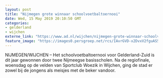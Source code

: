 ```yaml
---
layout: post
title: "Nijmegen grote winnaar schoolvoetbaltoernooi"
date: Wed, 15 May 2019 20:10:50 GMT
categories: 
- gelderland 
- wijchen 
externe_link: "https://www.ad.nl/wijchen/nijmegen-grote-winnaar-schoolvoetbaltoernooi~ad405b29/"
feature_image: "https://images0.persgroep.net/rcs/IAvrGVD-x2DvxV2fguAS5ygVK2A/diocontent/148462838/_fitwidth/400/?appId=21791a8992982cd8da851550a453bd7f&quality=0.7"
---
```


NIJMEGEN/WIJCHEN – Het schoolvoetbaltoernooi voor Gelderland-Zuid is dit jaar gewonnen door twee Nijmeegse basisscholen. Na de regiofinale, woensdag op de velden van Sportclub Woezik in Wijchen, ging de stad er zowel bij de jongens als meisjes met de beker vandoor.
